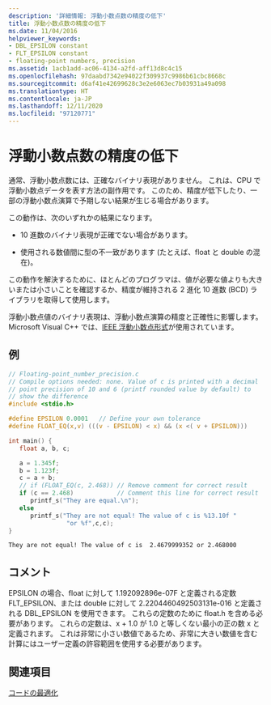 ```yaml
---
description: '詳細情報: 浮動小数点数の精度の低下'
title: 浮動小数点数の精度の低下
ms.date: 11/04/2016
helpviewer_keywords:
- DBL_EPSILON constant
- FLT_EPSILON constant
- floating-point numbers, precision
ms.assetid: 1acb1add-ac06-4134-a2fd-aff13d8c4c15
ms.openlocfilehash: 97daabd7342e94022f309937c9986b61cbc8668c
ms.sourcegitcommit: d6af41e42699628c3e2e6063ec7b03931a49a098
ms.translationtype: HT
ms.contentlocale: ja-JP
ms.lasthandoff: 12/11/2020
ms.locfileid: "97120771"
---
```

# <a name="why-floating-point-numbers-may-lose-precision"></a>浮動小数点数の精度の低下

通常、浮動小数点数には、正確なバイナリ表現がありません。 これは、CPU で浮動小数点データを表す方法の副作用です。 このため、精度が低下したり、一部の浮動小数点演算で予期しない結果が生じる場合があります。

この動作は、次のいずれかの結果になります。

- 10 進数のバイナリ表現が正確でない場合があります。

- 使用される数値間に型の不一致があります (たとえば、float と double の混在)。

この動作を解決するために、ほとんどのプログラマは、値が必要な値よりも大きいまたは小さいことを確認するか、精度が維持される 2 進化 10 進数 (BCD) ライブラリを取得して使用します。

浮動小数点値のバイナリ表現は、浮動小数点演算の精度と正確性に影響します。 Microsoft Visual C++ では、[IEEE 浮動小数点形式](ieee-floating-point-representation.md)が使用されています。

## <a name="example"></a>例

```c
// Floating-point_number_precision.c
// Compile options needed: none. Value of c is printed with a decimal
// point precision of 10 and 6 (printf rounded value by default) to
// show the difference
#include <stdio.h>

#define EPSILON 0.0001   // Define your own tolerance
#define FLOAT_EQ(x,v) (((v - EPSILON) < x) && (x <( v + EPSILON)))

int main() {
   float a, b, c;

   a = 1.345f;
   b = 1.123f;
   c = a + b;
   // if (FLOAT_EQ(c, 2.468)) // Remove comment for correct result
   if (c == 2.468)            // Comment this line for correct result
      printf_s("They are equal.\n");
   else
      printf_s("They are not equal! The value of c is %13.10f "
                "or %f",c,c);
}
```

```Output
They are not equal! The value of c is  2.4679999352 or 2.468000
```

## <a name="comments"></a>コメント

EPSILON の場合、float に対して 1.192092896e-07F と定義される定数 FLT_EPSILON、または double に対して 2.2204460492503131e-016 と定義される DBL_EPSILON を使用できます。 これらの定数のために float.h を含める必要があります。 これらの定数は、x + 1.0 が 1.0 と等しくない最小の正の数 x と定義されます。 これは非常に小さい数値であるため、非常に大きい数値を含む計算にはユーザー定義の許容範囲を使用する必要があります。

## <a name="see-also"></a>関連項目

[コードの最適化](optimizing-your-code.md)

